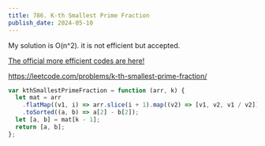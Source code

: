 ```yaml
---
title: 786. K-th Smallest Prime Fraction
publish_date: 2024-05-10
---
```


My solution is O(n^2). it is not efficient but accepted.

[The official more efficient codes are here!](https://leetcode.com/problems/k-th-smallest-prime-fraction/solution/)

https://leetcode.com/problems/k-th-smallest-prime-fraction/

```js
var kthSmallestPrimeFraction = function (arr, k) {
  let mat = arr
    .flatMap((v1, i) => arr.slice(i + 1).map((v2) => [v1, v2, v1 / v2]))
    .toSorted((a, b) => a[2] - b[2]);
  let [a, b] = mat[k - 1];
  return [a, b];
};
```
